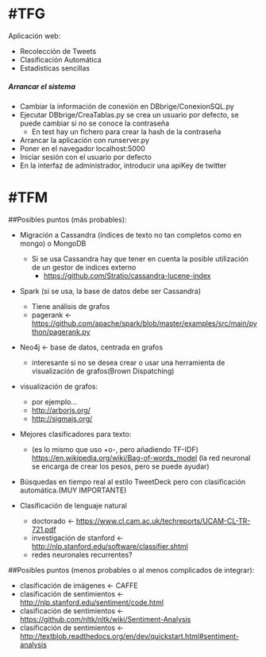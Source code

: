 #TFG
===
Aplicación web:
* Recolección de Tweets
* Clasificación Automática
* Estadisticas sencillas

##### Arrancar el sistema
* Cambiar la información de conexión en DBbrige/ConexionSQL.py
* Ejecutar DBbrige/CreaTablas.py se crea un usuario por defecto, se puede cambiar si no se conoce la contraseña
	* En test hay un fichero para crear la hash de la contraseña
* Arrancar la aplicación con runserver.py
* Poner en el navegador localhost:5000
* Iniciar sesión con el usuario por defecto
* En la interfaz de administrador, introducir una apiKey de twitter


#TFM
===
##Posibles puntos (más probables):
* Migración a Cassandra (índices de texto no tan completos como en mongo) o MongoDB
	* Si se usa Cassandra hay que tener en cuenta la posible utilización de un gestor de indices externo
		* https://github.com/Stratio/cassandra-lucene-index 
* Spark (si se usa, la base de datos debe ser Cassandra)
	* Tiene análisis de grafos
	* pagerank <- https://github.com/apache/spark/blob/master/examples/src/main/python/pagerank.py
* Neo4j <- base de datos, centrada en grafos
	* interesante si no se desea crear o usar una herramienta de visualización de grafos(Brown Dispatching)

* visualización de grafos:
	* por ejemplo...
	* http://arborjs.org/
	* http://sigmajs.org/

* Mejores clasificadores para texto:
	* (es lo mismo que uso +o-, pero añadiendo TF-IDF) https://en.wikipedia.org/wiki/Bag-of-words_model (la red neuronal se encarga de crear los pesos, pero se puede ayudar)

* Búsquedas en tiempo real al estilo TweetDeck pero con clasificación automática.(MUY IMPORTANTE)

* Clasificación de lenguaje natural
	* doctorado <- https://www.cl.cam.ac.uk/techreports/UCAM-CL-TR-721.pdf
	* investigación de stanford <- http://nlp.stanford.edu/software/classifier.shtml
	* redes neuronales recurrentes?

##Posibles puntos (menos probables o al menos complicados de integrar):
* clasificación de imágenes <- CAFFE
* clasificación de sentimientos <- http://nlp.stanford.edu/sentiment/code.html
* clasificación de sentimientos <- https://github.com/nltk/nltk/wiki/Sentiment-Analysis
* clasificación de sentimientos <- http://textblob.readthedocs.org/en/dev/quickstart.html#sentiment-analysis


